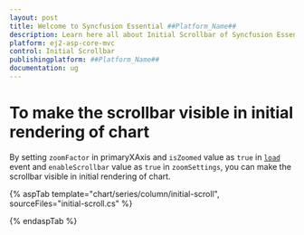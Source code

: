 ```yaml
---
layout: post
title: Welcome to Syncfusion Essential ##Platform_Name##
description: Learn here all about Initial Scrollbar of Syncfusion Essential ##Platform_Name## widgets based on HTML5 and jQuery.
platform: ej2-asp-core-mvc
control: Initial Scrollbar
publishingplatform: ##Platform_Name##
documentation: ug
---
```



<!-- markdownlint-disable MD036 -->

# To make the scrollbar visible in initial rendering of chart

By setting `zoomFactor` in primaryXAxis and `isZoomed` value as `true` in [`load`](../../api/chart/chartModel/#load) event and `enableScrollbar` value as `true` in `zoomSettings`, you can make the scrollbar visible in initial rendering of chart.

{% aspTab template="chart/series/column/initial-scroll", sourceFiles="initial-scroll.cs" %}

{% endaspTab %}